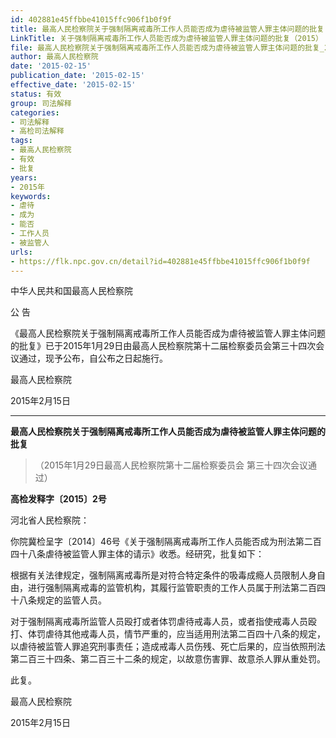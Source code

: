 ```yaml
---
id: 402881e45ffbbe41015ffc906f1b0f9f
title: 最高人民检察院关于强制隔离戒毒所工作人员能否成为虐待被监管人罪主体问题的批复
LinkTitle: 关于强制隔离戒毒所工作人员能否成为虐待被监管人罪主体问题的批复（2015）
file: 最高人民检察院关于强制隔离戒毒所工作人员能否成为虐待被监管人罪主体问题的批复_20150215_402881e45ffbbe41015ffc906f1b0f9f.docx
author: 最高人民检察院
date: '2015-02-15'
publication_date: '2015-02-15'
effective_date: '2015-02-15'
status: 有效
group: 司法解释
categories:
- 司法解释
- 高检司法解释
tags:
- 最高人民检察院
- 有效
- 批复
years:
- 2015年
keywords:
- 虐待
- 成为
- 能否
- 工作人员
- 被监管人
urls:
- https://flk.npc.gov.cn/detail?id=402881e45ffbbe41015ffc906f1b0f9f
---
```


中华人民共和国最高人民检察院

公 告

《最高人民检察院关于强制隔离戒毒所工作人员能否成为虐待被监管人罪主体问题的批复》已于2015年1月29日由最高人民检察院第十二届检察委员会第三十四次会议通过，现予公布，自公布之日起施行。

最高人民检察院

2015年2月15日

---

**最高人民检察院关于强制隔离戒毒所工作人员能否成为虐待被监管人罪主体问题的批复**

> （2015年1月29日最高人民检察院第十二届检察委员会
> 第三十四次会议通过）

**高检发释字〔2015〕2号**

河北省人民检察院：

你院冀检呈字〔2014〕46号《关于强制隔离戒毒所工作人员能否成为刑法第二百四十八条虐待被监管人罪主体的请示》收悉。经研究，批复如下：

根据有关法律规定，强制隔离戒毒所是对符合特定条件的吸毒成瘾人员限制人身自由，进行强制隔离戒毒的监管机构，其履行监管职责的工作人员属于刑法第二百四十八条规定的监管人员。

对于强制隔离戒毒所监管人员殴打或者体罚虐待戒毒人员，或者指使戒毒人员殴打、体罚虐待其他戒毒人员，情节严重的，应当适用刑法第二百四十八条的规定，以虐待被监管人罪追究刑事责任；造成戒毒人员伤残、死亡后果的，应当依照刑法第二百三十四条、第二百三十二条的规定，以故意伤害罪、故意杀人罪从重处罚。

此复。

最高人民检察院

2015年2月15日
